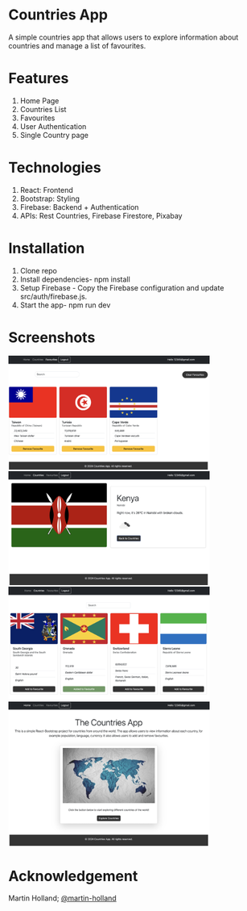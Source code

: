 # Countries App

A simple countries app that allows users to explore information about countries and manage a list of favourites.

# Features

1. Home Page
2. Countries List
3. Favourites
4. User Authentication
5. Single Country page

# Technologies

1. React: Frontend
2. Bootstrap: Styling
3. Firebase: Backend + Authentication
4. APIs: Rest Countries, Firebase Firestore, Pixabay

# Installation

1. Clone repo
2. Install dependencies- npm install
3. Setup Firebase - Copy the Firebase configuration and update src/auth/firebase.js.
4. Start the app- npm run dev

# Screenshots

<img src="https://github.com/SheilaOnyango/Countries_Bootstrap/blob/main/src/assets/images/Screenshot2.png?raw=true" alt="Screenshot 2" width="400"/>

<img src="https://github.com/SheilaOnyango/Countries_Bootstrap/blob/main/src/assets/images/Screenshot.png?raw=true" alt="Screenshot" width="400"/>

<img src="https://github.com/SheilaOnyango/Countries_Bootstrap/blob/main/src/assets/images/Screenshot3.png?raw=true" alt="Screenshot 3" width="400"/>

<img src="https://github.com/SheilaOnyango/Countries_Bootstrap/blob/main/src/assets/images/Screenshot4.png?raw=true" alt="Screenshot 4" width="400"/>

# Acknowledgement

Martin Holland; [@martin-holland](https://github.com/martin-holland)
